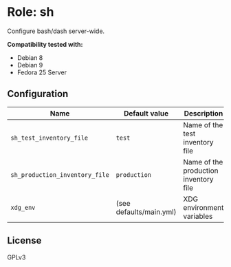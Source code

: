 # Role: sh

Configure bash/dash server-wide.

**Compatibility tested with:**
 * Debian 8
 * Debian 9
 * Fedora 25 Server

## Configuration
| Name | Default value | Description |
|------|---------------|-------------|
| `sh_test_inventory_file` | `test` | Name of the test inventory file |
| `sh_production_inventory_file` | `production` | Name of the production inventory file |
| `xdg_env` | (see defaults/main.yml) | XDG environment variables |

## License
GPLv3
